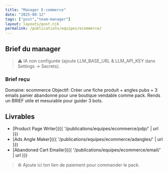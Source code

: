 ```yaml
---
title: "Manager E-commerce"
date: "2025-08-12"
tags: ["post","team-manager"]
layout: layouts/post.njk
permalink: /publications/equipes/ecommerce/
---
```

## Brief du manager

> ⚠️ IA non configurée (ajoute LLM_BASE_URL & LLM_API_KEY dans Settings → Secrets).

### Brief reçu
Domaine: ecommerce
Objectif: Créer une fiche produit + angles pubs + 3 emails panier abandonné pour une boutique vendable comme pack.
Rends un BRIEF utile et mesurable pour guider 3 bots.

## Livrables
- [Product Page Writer]({{ '/publications/equipes/ecommerce/pdp/' | url }})
- [Ads Angle Maker]({{ '/publications/equipes/ecommerce/adangles/' | url }})
- [Abandoned Cart Emailer]({{ '/publications/equipes/ecommerce/email/' | url }})

> ⚙️ Ajoute ici ton lien de paiement pour commander le pack.
